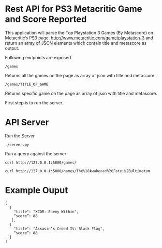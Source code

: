 # Rest API for PS3 Metacritic Game and Score Reported

This application will parse the Top Playstation 3 Games (By Metascore) on Metacritic’s PS3 page: http://www.metacritic.com/game/playstation-3 and return an array of JSON elements which contain title and metascore as output.

Following endpoints are exposed

```
/games
```
Returns all the games on the page as array of json with title and metascore.
```
/games/TITLE_OF_GAME
```
Returns specific game on the page as array of json with title and metascore.

First step is to run the server.
# API Server
Run the Server
```
./server.py
```

Run a query against the server

```
curl http://127.0.0.1:5000/games/
```

```
curl http://127.0.0.1:5000/games/The%20Awakened%20Fate:%20Ultimatum
```

# Example Ouput
```
[
  {
    "title": "XCOM: Enemy Within",
    “score”: 88
   },
  {
    "title": "Assasin’s Creed IV: Black Flag",
    “score”: 88
  }
]
```
